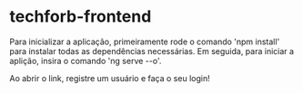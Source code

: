 # techforb-frontend

Para inicializar a aplicação, primeiramente rode o comando 'npm install' para instalar todas as dependências necessárias.
Em seguida, para iniciar a aplição, insira o comando 'ng serve --o'.

Ao abrir o link, registre um usuário e faça o seu login!
